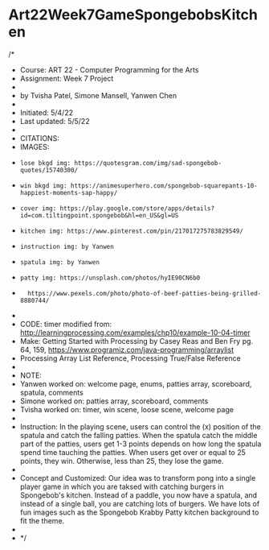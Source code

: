 # Art22Week7GameSpongebobsKitchen

/*
 * Course: ART 22  - Computer Programming for the Arts
 * Assignment: Week 7 Project
 *
 * by Tvisha Patel, Simone Mansell, Yanwen Chen
 *
 * Initiated: 5/4/22
 * Last updated: 5/5/22
 *
 * CITATIONS:
 *   IMAGES: 
 *     lose bkgd img: https://quotesgram.com/img/sad-spongebob-quotes/15740300/
 *     win bkgd img: https://animesuperhero.com/spongebob-squarepants-10-happiest-moments-sap-happy/
 *     cover img: https://play.google.com/store/apps/details?id=com.tiltingpoint.spongebob&hl=en_US&gl=US
 *     kitchen img: https://www.pinterest.com/pin/217017275783829549/
 *     instruction img: by Yanwen
 *     spatula img: by Yanwen
 *     patty img: https://unsplash.com/photos/hyIE90CN6b0
 *       https://www.pexels.com/photo/photo-of-beef-patties-being-grilled-8880744/                  
 *            
 *  CODE: timer modified from: http://learningprocessing.com/examples/chp10/example-10-04-timer
 *  Make: Getting Started with Processing by Casey Reas and Ben Fry pg. 64, 159, https://www.programiz.com/java-programming/arraylist
 *  Processing Array List Reference, Processing True/False Reference
 *
 * NOTE: 
 * Yanwen worked on: welcome page, enums, patties array, scoreboard, spatula, comments
 * Simone worked on: patties array, scoreboard, comments
 * Tvisha worked on: timer, win scene, loose scene, welcome page
 *
 * Instruction: In the playing scene, users can control the (x) position of the spatula and catch the falling patties. When the spatula catch the middle part of the patties, users get 1-3 points depends on how long the spatula spend time tauching the patties. When users get over or equal to 25 points, they win. Otherwise, less than 25, they lose the game.
 *
 * Concept and Customized: Our idea was to transform pong into a single player game in which you are taksed with catching burgers in Spongebob's kitchen. Instead of a paddle, you now have a spatula, and instead of a single ball, you are catching lots of burgers. We have lots of fun images such as the Spongebob Krabby Patty kitchen background to fit the theme. 
 *
 * */



